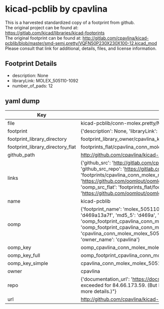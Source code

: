 # kicad-pcblib by cpavlina  
This is a harvested standardized copy of a footprint from github.  
The original project can be found at:  
https://gitlab.com/kicad/libraries/kicad-footprints  
The original footprint can be found at:
http://gitlab.com/cpavlina/kicad-pcblib/blob/master/smd-semi.pretty/VQFN50P230X230X100-12.kicad_mod
Please consult that link for additional, details, files, and license information.  
## Footprint Details
* description: None  
* libraryLink: MOLEX_505110-1092  
* number_of_pads: 12  
## yaml dump  
| Key | Value |  
| --- | --- |  
| file | kicad-pcblib/conn-molex.pretty/MOLEX_505110-1092.kicad_mod |  
| footprint | {'description': None, 'libraryLink': 'MOLEX_505110-1092', 'number_of_pads': 12} |  
| footprint_library_directory | footprint_library_owner/cpavlina_kicad-pcblib |  
| footprint_library_directory_flat | footprints_flat/cpavlina_conn_molex_molex_505110_1092/working |  
| github_path | http://github.com/cpavlina/kicad-pcblib/blob/master/conn-molex.pretty/MOLEX_505110-1092.kicad_mod |  
| links | {'github_src': 'http://gitlab.com/cpavlina/kicad-pcblib/blob/master/smd-semi.pretty/VQFN50P230X230X100-12.kicad_mod', 'github_src_repo': 'https://gitlab.com/kicad/libraries/kicad-footprints', 'oomp_bot': 'footprints/cpavlina_conn_molex_molex_505110_1092/working', 'oomp_bot_github': 'https://github.com/oomlout/oomlout_oomp_footprint_bot/tree/main/footprints/cpavlina_conn_molex_molex_505110_1092/working', 'oomp_src_flat': 'footprints_flat/footprints_flat/cpavlina_conn_molex_molex_505110_1092/working', 'oomp_src_flat_github': 'https://github.com/oomlout/oomlout_oomp_footprint_src/tree/main/footprints_flat/cpavlina_conn_molex_molex_505110_1092/working'} |  
| name | kicad-pcblib |  
| oomp | {'footprint_name': 'molex_505110_1092', 'library_name': 'conn_molex', 'md5': 'd469a13a7f3d1753842f25f7527bd64e', 'md5_10': 'd469a13a7f', 'md5_5': 'd469a', 'md5_6': 'd469a1', 'oomp_key': 'oomp_cpavlina_conn_molex_molex_505110_1092', 'oomp_key_extra': 'oomp_footprint_cpavlina_conn_molex_molex_505110_1092', 'oomp_key_full': 'oomp_footprint_cpavlina_conn_molex_molex_505110_1092_d469a1', 'oomp_key_simple': 'cpavlina_conn_molex_molex_505110_1092', 'original_filename': 'kicad-pcblib/conn-molex.pretty/MOLEX_505110-1092.kicad_mod', 'owner_name': 'cpavlina'} |  
| oomp_key | oomp_cpavlina_conn_molex_molex_505110_1092 |  
| oomp_key_full | oomp_footprint_cpavlina_conn_molex_molex_505110_1092 |  
| oomp_key_simple | cpavlina_conn_molex_molex_505110_1092 |  
| owner | cpavlina |  
| repo | {'documentation_url': 'https://docs.github.com/rest/overview/resources-in-the-rest-api#rate-limiting', 'message': "API rate limit exceeded for 84.66.173.59. (But here's the good news: Authenticated requests get a higher rate limit. Check out the documentation for more details.)"} |  
| url | http://github.com/cpavlina/kicad-pcblib |  


